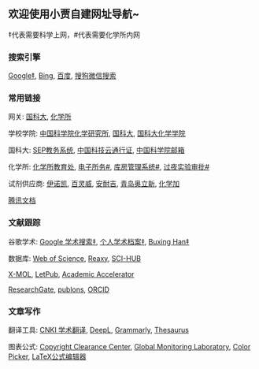 ## 欢迎使用小贾自建网址导航~

‡代表需要科学上网，#代表需要化学所内网

### 搜索引擎

[Google‡](https://www.google.com/), [Bing](https://cn.bing.com/), [百度](https://www.baidu.com/), [搜狗微信搜索](https://weixin.sogou.com/)

### 常用链接

网关: [国科大](https://portal.ucas.ac.cn/srun_portal_pc?ac_id=1&theme=pro), [化学所](http://192.168.150.68/index.jsp)

学校学院: [中国科学院化学研究所](http://www.iccas.ac.cn/), [国科大](https://www.ucas.ac.cn/), [国科大化学学院](https://chem.ucas.ac.cn/index.php/zh-cn/)

国科大: [SEP教务系统](http://sep.ucas.ac.cn/), [中国科技云通行证](https://passport.escience.cn/login), [中国科学院邮箱](https://mail.cstnet.cn/)

化学所: [化学所教育处](http://www.ic.cas.cn/jyc/), [电子所务#](http://dzsw.iccas.ac.cn/), [库房管理系统#](http://wuliu.iccas.ac.cn/), [过夜实验审批#](http://159.226.64.173:9011/index.html#/user/login?redirect=%2Fdashboard%2Fanalysis)

试剂供应商: [伊诺凯](https://www.inno-chem.com.cn/), [百灵威](https://www.jkchemical.com/), [安耐吉](https://www.energy-chemical.com/front/index.htm), [青岛奥立新](http://www.ionike.com/), [化学加](https://data.huaxuejia.cn/)

[腾讯文档](https://docs.qq.com/)

### 文献跟踪

谷歌学术: [Google 学术搜索‡](https://scholar.google.com/), [个人学术档案‡](https://scholar.google.com/citations?hl=zh-CN&view_op=search_authors&mauthors=&btnG=), [Buxing Han‡](https://scholar.google.com/citations?hl=zh-CN&user=0T_gdUYAAAAJ&view_op=list_works&sortby=pubdate)

数据库: [Web of Science](http://www.webofscience.com/), [Reaxy](https://www.reaxys.com/#/login), [SCI-HUB](https://www.sci-hub.ren/)

[X-MOL](https://www.x-mol.com/), [LetPub](http://www.letpub.com.cn/index.php?page=journalapp), [Academic Accelerator](https://academic-accelerator.com/)

[ResearchGate](https://www.researchgate.net/), [publons](https://publons.com/about/home/), [ORCID](https://orcid.org/)

### 文章写作
翻译工具: [CNKI 学术翻译](https://dict.cnki.net/index), [DeepL](https://www.deepl.com/translator), [Grammarly](https://www.grammarly.com/), [Thesaurus](https://www.thesaurus.com/)

图表公式: [Copyright Clearance Center](https://www.copyright.com/publishers/rightslink-permissions/), [Global Monitoring Laboratory](https://gml.noaa.gov/ccgg/trends/), [Color Picker](https://colorsupplyyy.com/app), [LaTeX公式编辑器](https://www.latexlive.com/)
